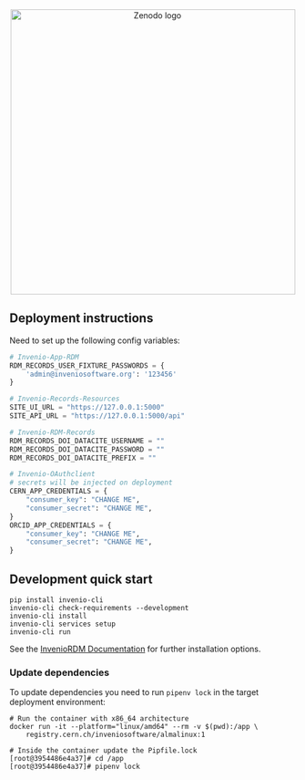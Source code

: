 <div align="center">
  <picture>
    <source media="(prefers-color-scheme: dark)" srcset="https://about.zenodo.org/static/img/logos/zenodo-white-border.svg">
    <source media="(prefers-color-scheme: light)" srcset="https://about.zenodo.org/static/img/logos/zenodo-black-border.svg">
    <img alt="Zenodo logo" src="https://about.zenodo.org/static/img/logos/zenodo-white-border.svg" width="500">
  </picture>
</div>

## Deployment instructions

Need to set up the following config variables:

``` python
# Invenio-App-RDM
RDM_RECORDS_USER_FIXTURE_PASSWORDS = {
    'admin@inveniosoftware.org': '123456'
}

# Invenio-Records-Resources
SITE_UI_URL = "https://127.0.0.1:5000"
SITE_API_URL = "https://127.0.0.1:5000/api"

# Invenio-RDM-Records
RDM_RECORDS_DOI_DATACITE_USERNAME = ""
RDM_RECORDS_DOI_DATACITE_PASSWORD = ""
RDM_RECORDS_DOI_DATACITE_PREFIX = ""

# Invenio-OAuthclient
# secrets will be injected on deployment
CERN_APP_CREDENTIALS = {
    "consumer_key": "CHANGE ME",
    "consumer_secret": "CHANGE ME",
}
ORCID_APP_CREDENTIALS = {
    "consumer_key": "CHANGE ME",
    "consumer_secret": "CHANGE ME",
}
```

## Development quick start

```
pip install invenio-cli
invenio-cli check-requirements --development
invenio-cli install
invenio-cli services setup
invenio-cli run
```

See the [InvenioRDM Documentation](https://inveniordm.docs.cern.ch/install/)
for further installation options.

### Update dependencies

To update dependencies you need to run `pipenv lock` in the target deployment
environment:

```shell
# Run the container with x86_64 architecture
docker run -it --platform="linux/amd64" --rm -v $(pwd):/app \
    registry.cern.ch/inveniosoftware/almalinux:1

# Inside the container update the Pipfile.lock
[root@3954486e4a37]# cd /app
[root@3954486e4a37]# pipenv lock
```
